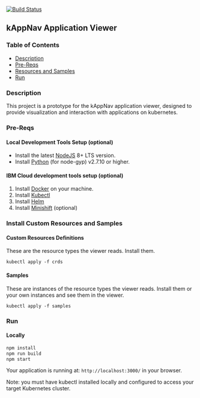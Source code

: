 [![Build Status](https://travis-ci.com/kappnav/ui.svg?branch=master)](https://travis-ci.com/kappnav/ui)

## kAppNav Application Viewer

### Table of Contents
* [Description](#summary)
* [Pre-Reqs](#requirements)
* [Resources and Samples](#configuration)
* [Run](#run)

<a name="summary"></a>
### Description
This project is a prototype for the kAppNav application viewer, designed to provide visualization and interaction with applications on kubernetes. 

<a name="requirements"></a>
### Pre-Reqs
#### Local Development Tools Setup (optional) 

- Install the latest [NodeJS](https://nodejs.org/en/download/) 8+ LTS version. 
- Install [Python](https://www.python.org/downloads/) (for node-gyp) v2.7.10 or higher.

#### IBM Cloud development tools setup (optional)

1. Install [Docker](https://www.docker.com/community-edition) on your machine.
2. Install [Kubectl](https://kubernetes.io/docs/tasks/tools/install-kubectl)
3. Install [Helm](https://github.com/helm/helm/blob/master/docs/install.md)
4. Install [Minishift](https://docs.okd.io/latest/minishift/getting-started/index.html) (optional)

<a name="configuration"></a>
### Install Custom Resources and Samples 

#### Custom Resources Definitions

These are the resource types the viewer reads.  Install them.

```
kubectl apply -f crds
```

#### Samples 

These are instances of the resource types the viewer reads.  Install them or your own instances and see them in the viewer.

```
kubectl apply -f samples 
```

<a name="run"></a>
### Run

#### Locally

```bash
npm install
npm run build
npm start
```

Your application is running at: `http://localhost:3000/` in your browser.

Note: you must have kubectl installed locally and configured to access your target Kubernetes cluster.
